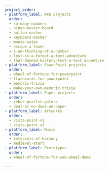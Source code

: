 ```yaml
---
project_order:
- platform_label: Web projects
  order:
  - so-many-numbers
  - bingo-master-board
  - button-masher
  - keyboard-masher
  - mouse-swipe
  - escape-a-tower
  - i-am-thinking-of-a-number
  - lost-in-a-forest-a-text-adventure
  - that-damned-history-test-a-text-adventure
- platform_label: PowerPoint projects
  order:
  - wheel-of-fortune-for-powerpoint
  - flashcards-for-powerpoint
  - memoric-trivia
  - make-your-own-memoric-trivia
- platform_label: Paper projects
  order:
  - rebus-puzzles-galore
  - deal-or-no-deal-on-paper
- platform_label: Artworks
  order:
  - vista-point-v1
  - vista-point-v2
- platform_label: Music
  order:
  - intervals-of-harmony
  - medieval-start
- platform_label: Prototypes
  order:
  - wheel-of-fortune-for-web-wheel-demo

---
```

